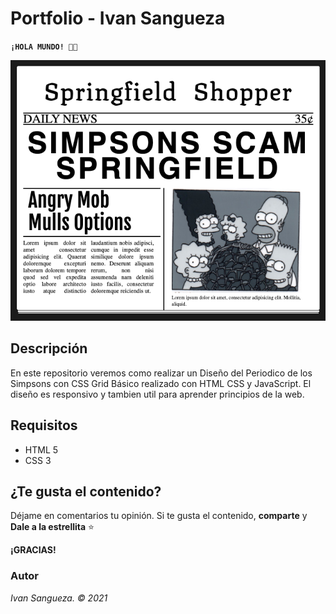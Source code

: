 # Portfolio - Ivan Sangueza

**`¡HOLA MUNDO! 👋🏼`**
             

![Portafolio - Cover](https://github.com/ivansanguezax/RetoSimpsons/blob/6e7c1c57cc8c64097930fb257171134cea062e6c/webMain.png "Portfolio-Cover ")

## Descripción

En este repositorio veremos como realizar un Diseño del Periodico de los Simpsons con CSS Grid Básico realizado con HTML CSS y JavaScript. El diseño es responsivo y tambien util para aprender principios de la web.

## Requisitos
* HTML 5
* CSS 3

## ¿Te gusta el contenido?

Déjame en comentarios tu opinión. 
Si te gusta el contenido, **comparte** y **Dale a la estrellita** ⭐️

**¡GRACIAS!**
### Autor
*Ivan Sangueza. © 2021*
